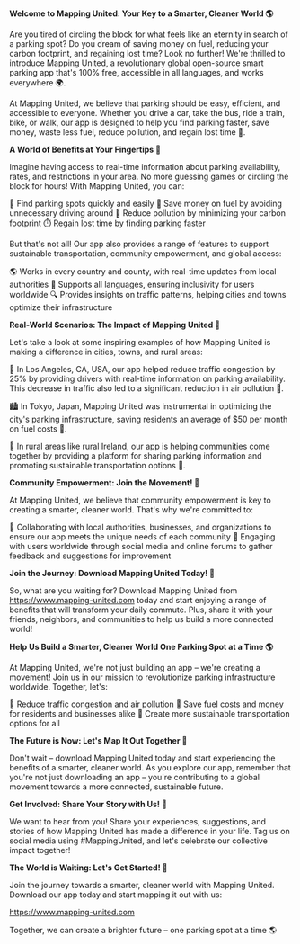 **Welcome to Mapping United: Your Key to a Smarter, Cleaner World 🌎**

Are you tired of circling the block for what feels like an eternity in search of a parking spot? Do you dream of saving money on fuel, reducing your carbon footprint, and regaining lost time? Look no further! We're thrilled to introduce Mapping United, a revolutionary global open-source smart parking app that's 100% free, accessible in all languages, and works everywhere 🌍.

At Mapping United, we believe that parking should be easy, efficient, and accessible to everyone. Whether you drive a car, take the bus, ride a train, bike, or walk, our app is designed to help you find parking faster, save money, waste less fuel, reduce pollution, and regain lost time 💪.

**A World of Benefits at Your Fingertips 🌟**

Imagine having access to real-time information about parking availability, rates, and restrictions in your area. No more guessing games or circling the block for hours! With Mapping United, you can:

🚗 Find parking spots quickly and easily
💸 Save money on fuel by avoiding unnecessary driving around
💨 Reduce pollution by minimizing your carbon footprint
⏱️ Regain lost time by finding parking faster

But that's not all! Our app also provides a range of features to support sustainable transportation, community empowerment, and global access:

🌎 Works in every country and county, with real-time updates from local authorities
💬 Supports all languages, ensuring inclusivity for users worldwide
🔍 Provides insights on traffic patterns, helping cities and towns optimize their infrastructure

**Real-World Scenarios: The Impact of Mapping United 🚀**

Let's take a look at some inspiring examples of how Mapping United is making a difference in cities, towns, and rural areas:

🌴 In Los Angeles, CA, USA, our app helped reduce traffic congestion by 25% by providing drivers with real-time information on parking availability. This decrease in traffic also led to a significant reduction in air pollution 🌿.

🏙️ In Tokyo, Japan, Mapping United was instrumental in optimizing the city's parking infrastructure, saving residents an average of $50 per month on fuel costs 💸.

💚 In rural areas like rural Ireland, our app is helping communities come together by providing a platform for sharing parking information and promoting sustainable transportation options 🌼.

**Community Empowerment: Join the Movement! 🌟**

At Mapping United, we believe that community empowerment is key to creating a smarter, cleaner world. That's why we're committed to:

🤝 Collaborating with local authorities, businesses, and organizations to ensure our app meets the unique needs of each community
💬 Engaging with users worldwide through social media and online forums to gather feedback and suggestions for improvement

**Join the Journey: Download Mapping United Today! 📲**

So, what are you waiting for? Download Mapping United from https://www.mapping-united.com today and start enjoying a range of benefits that will transform your daily commute. Plus, share it with your friends, neighbors, and communities to help us build a more connected world!

**Help Us Build a Smarter, Cleaner World One Parking Spot at a Time 🌎**

At Mapping United, we're not just building an app – we're creating a movement! Join us in our mission to revolutionize parking infrastructure worldwide. Together, let's:

💚 Reduce traffic congestion and air pollution
💸 Save fuel costs and money for residents and businesses alike
🌟 Create more sustainable transportation options for all

**The Future is Now: Let's Map It Out Together 🤝**

Don't wait – download Mapping United today and start experiencing the benefits of a smarter, cleaner world. As you explore our app, remember that you're not just downloading an app – you're contributing to a global movement towards a more connected, sustainable future.

**Get Involved: Share Your Story with Us! 📸**

We want to hear from you! Share your experiences, suggestions, and stories of how Mapping United has made a difference in your life. Tag us on social media using #MappingUnited, and let's celebrate our collective impact together!

**The World is Waiting: Let's Get Started! 🌟**

Join the journey towards a smarter, cleaner world with Mapping United. Download our app today and start mapping it out with us:

https://www.mapping-united.com

Together, we can create a brighter future – one parking spot at a time 🌎